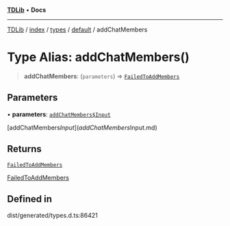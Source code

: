 [**TDLib**](../../../../../../README.md) • **Docs**

***

[TDLib](../../../../../../modules.md) / [index](../../../../../README.md) / [types](../../../README.md) / [default](../README.md) / addChatMembers

# Type Alias: addChatMembers()

> **addChatMembers**: (`parameters`) => [`FailedToAddMembers`](FailedToAddMembers.md)

## Parameters

• **parameters**: [`addChatMembers$Input`](addChatMembers$Input.md)

[addChatMembers$Input](addChatMembers$Input.md)

## Returns

[`FailedToAddMembers`](FailedToAddMembers.md)

[FailedToAddMembers](FailedToAddMembers.md)

## Defined in

dist/generated/types.d.ts:86421
